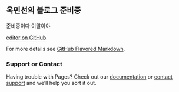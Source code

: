 ## 옥민선의 블로그 준비중

준비중이다 이말이야

[editor on GitHub](https://github.com/okddunddun/blog/edit/master/index.md)

For more details see [GitHub Flavored Markdown](https://guides.github.com/features/mastering-markdown/).

### Support or Contact

Having trouble with Pages? Check out our [documentation](https://help.github.com/categories/github-pages-basics/) or [contact support](https://github.com/contact) and we’ll help you sort it out.
